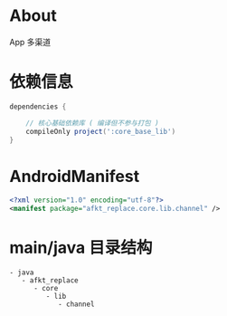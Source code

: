 
# About

App 多渠道

# 依赖信息

```groovy
dependencies {

    // 核心基础依赖库 ( 编译但不参与打包 )
    compileOnly project(':core_base_lib')
}
```

# AndroidManifest

```xml
<?xml version="1.0" encoding="utf-8"?>
<manifest package="afkt_replace.core.lib.channel" />
```

# main/java 目录结构

```
- java                           
   - afkt_replace                
      - core                     
         - lib                   
            - channel            
```